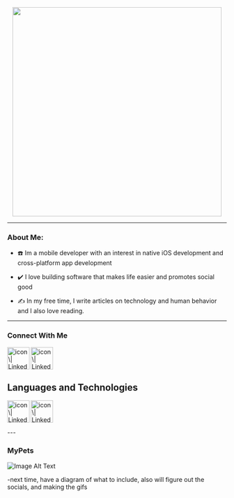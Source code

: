 


<div id="header" align="center">
<img src="https://media.giphy.com/media/SlaiZOZAoL0xRoVYhI/giphy.gif" width="480" />
  <link rel="stylesheet" href="https://cdnjs.cloudflare.com/ajax/libs/font-awesome/5.15.3/css/all.min.css">
</div>

---

### About Me:

- :phone: Im a mobile developer with an interest in native iOS development and cross-platform app development

- :heavy_check_mark: I love building software that makes life easier and promotes social good

- :writing_hand: In my free time, I write articles on technology and human behavior and I also love reading. 

---
### Connect With Me
<div>
<a href="https://www.linkedin.com/in/yushi95/"><img align="left" src="https://github.com/dheereshagrwal/colored-icons/blob/master/svg/linkedin.svg" alt="icon \| LinkedIn" width="51px"/></a>

<a href="https://www.linkedin.com/in/yushi95/"><img src="https://github.com/dheereshagrwal/colored-icons/blob/master/images/gmail.png" alt="icon \| LinkedIn" width="51px"/></a>

</div

---

## Languages and Technologies

<div>

<a href="https://www.linkedin.com/in/yushi95/"><img align="left" src="https://github.com/dheereshagrwal/colored-icons/blob/master/svg/reactjs.svg" alt="icon \| LinkedIn" width="51px"/></a>

<a href="https://www.linkedin.com/in/yushi95/"><img src="https://github.com/dheereshagrwal/colored-icons/blob/master/svg/redux.svg" alt="icon \| LinkedIn" width="51px"/></a>


  
</div>
---

### MyPets

![Image Alt Text](https://drive.google.com/file/d/1aM0bGLrwmJQ9Qck-DK1ABvH5iMi3hN6y/)




-next time, have a diagram of what to include, also will figure out the socials, and making the gifs
